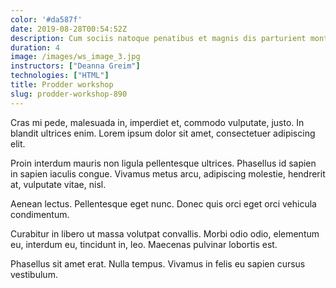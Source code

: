 ```yaml
---
color: '#da587f'
date: 2019-08-28T00:54:52Z
description: Cum sociis natoque penatibus et magnis dis parturient montes, nascetur ridiculus mus. Vivamus vestibulum sagittis sapien.
duration: 4
image: /images/ws_image_3.jpg
instructors: ["Deanna Greim"]
technologies: ["HTML"]
title: Prodder workshop
slug: prodder-workshop-890
---
```

Cras mi pede, malesuada in, imperdiet et, commodo vulputate, justo. In blandit ultrices enim. Lorem ipsum dolor sit amet, consectetuer adipiscing elit.

Proin interdum mauris non ligula pellentesque ultrices. Phasellus id sapien in sapien iaculis congue. Vivamus metus arcu, adipiscing molestie, hendrerit at, vulputate vitae, nisl.

Aenean lectus. Pellentesque eget nunc. Donec quis orci eget orci vehicula condimentum.

Curabitur in libero ut massa volutpat convallis. Morbi odio odio, elementum eu, interdum eu, tincidunt in, leo. Maecenas pulvinar lobortis est.

Phasellus sit amet erat. Nulla tempus. Vivamus in felis eu sapien cursus vestibulum.
